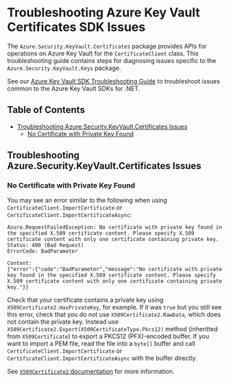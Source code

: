 # Troubleshooting Azure Key Vault Certificates SDK Issues

The `Azure.Security.KeyVault.Certificates` package provides APIs for operations on Azure Key Vault for the
`CertificateClient` class. This troubleshooting guide contains steps for diagnosing issues specific to the
`Azure.Security.KeyVault.Keys` package.

See our [Azure Key Vault SDK Troubleshooting Guide](https://github.com/Azure/azure-sdk-for-net/blob/main/sdk/keyvault/TROUBLESHOOTING.md)
to troubleshoot issues common to the Azure Key Vault SDKs for .NET.

## Table of Contents

* [Troubleshooting Azure.Security.KeyVault.Certificates Issues](#troubleshooting-azuresecuritykeyvaultcertificates-issues)
  * [No Certificate with Private Key Found](#no-certificate-with-private-key-found)

## Troubleshooting Azure.Security.KeyVault.Certificates Issues

### No Certificate with Private Key Found

You may see an error similar to the following when using `CertificateClient.ImportCertificate` or
`CertificateClient.ImportCertificateAsync`:

```text
Azure.RequestFailedException: No certificate with private key found in the specified X.509 certificate content. Please specify X.509 certificate content with only one certificate containing private key.
Status: 400 (Bad Request)
ErrorCode: BadParameter

Content:
{"error":{"code":"BadParameter","message":"No certificate with private key found in the specified X.509 certificate content. Please specify X.509 certificate content with only one certificate containing private key."}}

```

Check that your certificate contains a private key using `X509Certificate2.HasPrivateKey`, for example. If it was `true`
but you still see this error, check that you do not use `X509Certificate2.RawData`, which does not contain the
private key. Instead use `X509Certificate2.Export(X509CertificateType.Pkcs12)` method (inheritted from `X509Certificate`)
to export a PKCS12 (PFX)-encoded buffer. If you want to import a PEM file, read the file into a `byte[]` buffer and call
`CertificateClient.ImportCertificate` or `CertificateClient.ImportCertificateAsync` with the buffer directly.

See [`X509Certificate2` documentation](https://learn.microsoft.com/dotnet/api/system.security.cryptography.x509certificates.x509certificate2)
for more information.

